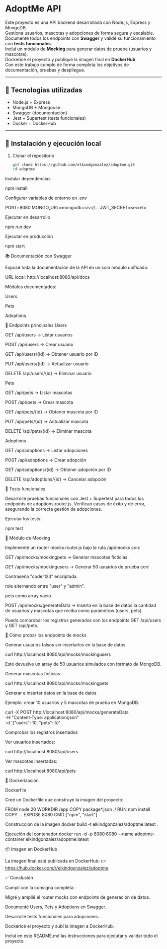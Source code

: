 # AdoptMe API

Este proyecto es una API backend desarrollada con Node.js, Express y MongoDB.  
Gestiona usuarios, mascotas y adopciones de forma segura y escalable.  
Documenté todos los endpoints con **Swagger** y validé su funcionamiento con **tests funcionales**.  
Incluí un módulo de **Mocking** para generar datos de prueba (usuarios y mascotas).  
Dockericé el proyecto y publiqué la imagen final en **DockerHub**.  
Con este trabajo cumplo de forma completa los objetivos de documentación, pruebas y despliegue.

---

## 🚀 Tecnologías utilizadas
- Node.js + Express
- MongoDB + Mongoose
- Swagger (documentación)
- Jest + Supertest (tests funcionales)
- Docker + DockerHub

---

## 📌 Instalación y ejecución local

1. Clonar el repositorio  
   ```bash
   git clone https://github.com/elkindgonzalez/adoptme.git
   cd adoptme

Instalar dependencias

npm install


Configurar variables de entorno en .env

PORT=8080
MONGO_URL=mongodb+srv://...
JWT_SECRET=secreto


Ejecutar en desarrollo

npm run dev


Ejecutar en producción

npm start

📚 Documentación con Swagger

Exposé toda la documentación de la API en un solo módulo unificado:

URL local: http://localhost:8080/api/docs

Módulos documentados:

Users

Pets

Adoptions

🔧 Endpoints principales
Users

GET /api/users → Listar usuarios

POST /api/users → Crear usuario

GET /api/users/{id} → Obtener usuario por ID

PUT /api/users/{id} → Actualizar usuario

DELETE /api/users/{id} → Eliminar usuario

Pets

GET /api/pets → Listar mascotas

POST /api/pets → Crear mascota

GET /api/pets/{id} → Obtener mascota por ID

PUT /api/pets/{id} → Actualizar mascota

DELETE /api/pets/{id} → Eliminar mascota

Adoptions

GET /api/adoptions → Listar adopciones

POST /api/adoptions → Crear adopción

GET /api/adoptions/{id} → Obtener adopción por ID

DELETE /api/adoptions/{id} → Cancelar adopción

🧪 Tests funcionales

Desarrollé pruebas funcionales con Jest + Supertest para todos los endpoints de adoptions.router.js.
Verifican casos de éxito y de error, asegurando la correcta gestión de adopciones.

Ejecutar los tests:

npm test

🧩 Módulo de Mocking

Implementé un router mocks.router.js bajo la ruta /api/mocks con:

GET /api/mocks/mockingpets → Generar mascotas ficticias.

GET /api/mocks/mockingusers → Generar 50 usuarios de prueba con:

Contraseña "coder123" encriptada.

role alternando entre "user" y "admin".

pets como array vacío.

POST /api/mocks/generateData → Inserta en la base de datos la cantidad de usuarios y mascotas que reciba como parámetros (users, pets).

Puedo comprobar los registros generados con los endpoints GET /api/users y GET /api/pets.

📝 Cómo probar los endpoints de mocks

Generar usuarios falsos sin insertarlos en la base de datos

curl http://localhost:8080/api/mocks/mockingusers


Esto devuelve un array de 50 usuarios simulados con formato de MongoDB.

Generar mascotas ficticias

curl http://localhost:8080/api/mocks/mockingpets

Generar e insertar datos en la base de datos

Ejemplo: crear 10 usuarios y 5 mascotas de prueba en MongoDB.

curl -X POST http://localhost:8080/api/mocks/generateData \
-H "Content-Type: application/json" \
-d '{"users": 10, "pets": 5}'

Comprobar los registros insertados

Ver usuarios insertados:

curl http://localhost:8080/api/users

Ver mascotas insertadas:

curl http://localhost:8080/api/pets

🐳 Dockerización

Dockerfile

Creé un Dockerfile que construye la imagen del proyecto:

FROM node:20
WORKDIR /app
COPY package*.json ./
RUN npm install
COPY . .
EXPOSE 8080
CMD ["npm", "start"]

Construcción de la imagen
docker build -t elkindgonzalez/adoptme:latest .

Ejecución del contenedor
docker run -d -p 8080:8080 --name adoptme-container elkindgonzalez/adoptme:latest

📦 Imagen en DockerHub

La imagen final está publicada en DockerHub:
👉 https://hub.docker.com/r/elkindgonzalez/adoptme

✅ Conclusión

Cumplí con la consigna completa:

Migré y amplié el router mocks con endpoints de generación de datos.

Documenté Users, Pets y Adoptions en Swagger.

Desarrollé tests funcionales para adopciones.

Dockericé el proyecto y subí la imagen a DockerHub.

Incluí en este README.md las instrucciones para ejecutar y validar todo el proyecto.
